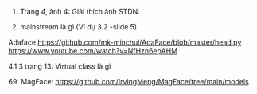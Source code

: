 1. Trang 4, ảnh 4: Giải thích ảnh STDN.

2. mainstream là gì (Ví dụ 3.2 -slide 5)

Adaface
https://github.com/mk-minchul/AdaFace/blob/master/head.py
https://www.youtube.com/watch?v=NfHzn6epAHM

4.1.3 trang 13: Virtual class là gì

69: MagFace: https://github.com/IrvingMeng/MagFace/tree/main/models